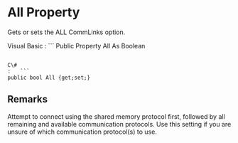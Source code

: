 <!-- loio3c10d4f86c5f1014827f8e50a5cbbee5 -->

# All Property

Gets or sets the ALL CommLinks option.



Visual Basic
:   ```
Public Property All As Boolean
```

C\#
:   ```
public bool All {get;set;}
```



## Remarks

Attempt to connect using the shared memory protocol first, followed by all remaining and available communication protocols. Use this setting if you are unsure of which communication protocol\(s\) to use.

